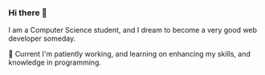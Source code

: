 ### Hi there 👋
I am a Computer Science student, and I dream to become a very good web developer someday.

:beginner: Current I'm patiently working, and learning on enhancing my skills, and knowledge in programming.
